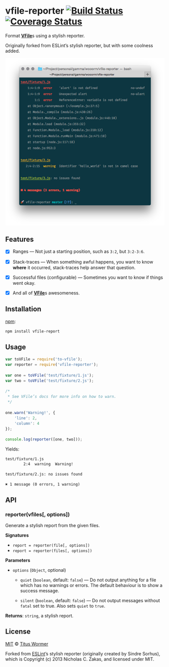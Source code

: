 # vfile-reporter [![Build Status](https://img.shields.io/travis/wooorm/vfile-reporter.svg)](https://travis-ci.org/wooorm/vfile-reporter) [![Coverage Status](https://img.shields.io/codecov/c/github/wooorm/vfile-reporter.svg)](https://codecov.io/github/wooorm/vfile-reporter)

Format [**VFile**](https://github.com/wooorm/vfile)s using a stylish reporter.

Originally forked from ESLint’s stylish reporter, but with some coolness
added.

![Example screen shot of **vfile-reporter**](./screenshot.png)

## Features

*   [x] Ranges
    — Not just a starting position, such as `3:2`, but `3:2-3:6`.

*   [x] Stack-traces
    — When something awful happens, you want to know **where** it occurred,
    stack-traces help answer that question.

*   [x] Successful files (configurable)
    — Sometimes you want to know if things went okay.

*   [x] And all of [**VFile**](https://github.com/wooorm/vfile)s awesomeness.

## Installation

[npm](https://docs.npmjs.com/cli/install):

```bash
npm install vfile-report
```

## Usage

```js
var toVFile = require('to-vfile');
var reporter = require('vfile-reporter');

var one = toVFile('test/fixture/1.js');
var two = toVFile('test/fixture/2.js');

/*
 * See VFile’s docs for more info on how to warn.
 */

one.warn('Warning!', {
    'line': 2,
    'column': 4
});

console.log(reporter([one, two]));
```

Yields:

```text
test/fixture/1.js
        2:4  warning  Warning!

test/fixture/2.js: no issues found

✖ 1 message (0 errors, 1 warning)
```

## API

### reporter(vfiles\[, options\])

Generate a stylish report from the given files.

**Signatures**

*   `report = reporter(file[, options])`
*   `report = reporter(files[, options])`

**Parameters**

*   `options` (`Object`, optional)

    *   `quiet` (`boolean`, default: `false`)
        — Do not output anything for a file which has no warnings or errors.
        The default behaviour is to show a success message.

    *   `silent` (`boolean`, default: `false`)
        — Do not output messages without `fatal` set to true.
        Also sets `quiet` to `true`.

**Returns**: `string`, a stylish report.

## License

[MIT](LICENSE) © [Titus Wormer](http://wooorm.com)

Forked from [ESLint](https://github.com/eslint/eslint)’s stylish reporter
(originally created by Sindre Sorhus), which is Copyright (c) 2013
Nicholas C. Zakas, and licensed under MIT.

